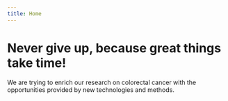 ```yaml
---
title: Home
---
```


# Never give up, because great things take time!

We are trying to enrich our research on colorectal cancer with the opportunities provided by new technologies and methods.
